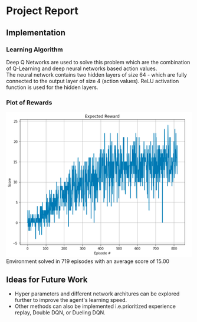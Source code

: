 #  Project Report

## Implementation

###  Learning Algorithm  
Deep Q Networks are used to solve this problem which are the combination of Q-Learning and deep neural networks based action values.  
The neural network contains two hidden layers of size 64 - which are fully connected to the output layer of size 4 (action values). ReLU activation function is used for the hidden layers.

###  Plot of Rewards
![Expected Rewards](reward.png)  
Environment solved in 719 episodes with an average score of 15.00

##  Ideas for Future Work  
- Hyper parameters and different network architures can be explored further to improve the agent's learning speed.
- Other methods can also be implemented i.e.prioritized experience replay, Double DQN, or Dueling DQN.
